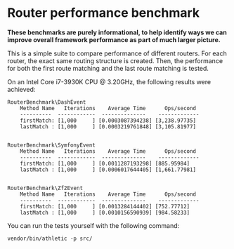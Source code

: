 Router performance benchmark
============================

**These benchmarks are purely informational, to help identify ways we can**
**improve overall framework performance as part of much larger picture.**

This is a simple suite to compare performance of different routers. For each
router, the exact same routing structure is created. Then, the performance for
both the first route matching and the last route matching is tested.

On an Intel Core i7-3930K CPU @ 3.20GHz, the following results were achieved:

```
RouterBenchmark\DashEvent
    Method Name   Iterations    Average Time      Ops/second
    ----------  ------------  --------------    -------------
    firstMatch: [1,000     ] [0.0003087394238] [3,238.97735]
    lastMatch : [1,000     ] [0.0003219761848] [3,105.81977]


RouterBenchmark\SymfonyEvent
    Method Name   Iterations    Average Time      Ops/second
    ----------  ------------  --------------    -------------
    firstMatch: [1,000     ] [0.0011287193298] [885.95984]
    lastMatch : [1,000     ] [0.0006017644405] [1,661.77981]


RouterBenchmark\Zf2Event
    Method Name   Iterations    Average Time      Ops/second
    ----------  ------------  --------------    -------------
    firstMatch: [1,000     ] [0.0013284144402] [752.77712]
    lastMatch : [1,000     ] [0.0010156590939] [984.58233]
```

You can run the tests yourself with the following command:

```vendor/bin/athletic -p src/```
